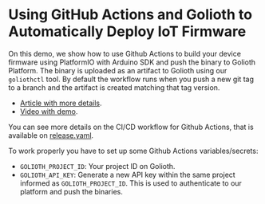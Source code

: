 # Using GitHub Actions and Golioth to Automatically Deploy IoT Firmware

On this demo, we show how to use Github Actions to build your device firmware using PlatformIO with Arduino SDK and push the binary to Golioth Platform. The binary is uploaded as an artifact to Golioth using our `goliothctl` tool. By default the workflow runs when you push a new git tag to a branch and the artifact is created matching that tag version.

- [Article with more details](https://blog.golioth.io/using-github-actions-and-golioth-to-automatically-deploy-iot-firmware/).
- [Video with demo](https://www.youtube.com/watch?v=FZinwXH0O1M).

You can see more details on the CI/CD workflow for Github Actions, that is available on [release.yaml](./.github/workflows/release.yaml).

To work properly you have to set up some Github Actions variables/secrets:

- `GOLIOTH_PROJECT_ID`: Your project ID on Golioth.
- `GOLIOTH_API_KEY`: Generate a new API key within the same project informed as `GOLIOTH_PROJECT_ID`. This is used to authenticate to our platform and push the binaries.
